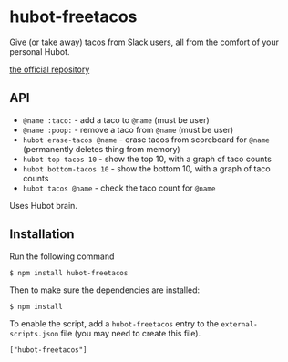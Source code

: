 hubot-freetacos
==============

Give (or take away) tacos from Slack users, all from the comfort of your personal Hubot.

[the official repository](https://github.com/broken-shotgun/hubot-freetacos)

API
---

* `@name :taco:` - add a taco to `@name` (must be user)
* `@name :poop:` - remove a taco from `@name` (must be user)
* `hubot erase-tacos @name` - erase tacos from scoreboard for `@name` (permanently deletes thing from memory)
* `hubot top-tacos 10` - show the top 10, with a graph of taco counts
* `hubot bottom-tacos 10` - show the bottom 10, with a graph of taco counts
* `hubot tacos @name` - check the taco count for `@name`

Uses Hubot brain.

## Installation

Run the following command

    $ npm install hubot-freetacos

Then to make sure the dependencies are installed:

    $ npm install

To enable the script, add a `hubot-freetacos` entry to the `external-scripts.json`
file (you may need to create this file).

    ["hubot-freetacos"]
